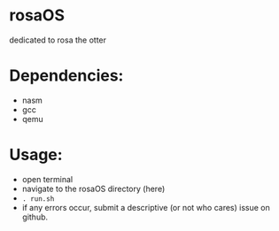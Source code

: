 # rosaOS
dedicated to rosa the otter
# Dependencies:
- nasm
- gcc
- qemu
# Usage:
- open terminal
- navigate to the rosaOS directory (here)
- `. run.sh`
- if any errors occur, submit a descriptive (or not who cares) issue on github.
